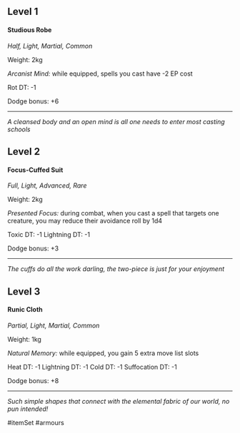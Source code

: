## Level 1
#### Studious Robe
*Half, Light, Martial, Common*

Weight: 2kg

*Arcanist Mind:* while equipped, spells you cast have -2 EP cost

Rot DT: -1

Dodge bonus: +6

---
*A cleansed body and an open mind is all one needs to enter most casting schools*

## Level 2
#### Focus-Cuffed Suit
*Full, Light, Advanced, Rare*

Weight: 2kg

*Presented Focus:* during combat, when you cast a spell that targets one creature, you may reduce their avoidance roll by 1d4

Toxic DT: -1
Lightning DT: -1

Dodge bonus: +3

---
*The cuffs do all the work darling, the two-piece is just for your enjoyment*

## Level 3
#### Runic Cloth
*Partial, Light, Martial, Common*

Weight: 1kg

*Natural Memory:* while equipped, you gain 5 extra move list slots

Heat DT: -1
Lightning DT: -1
Cold DT: -1
Suffocation DT: -1

Dodge bonus: +8

---
*Such simple shapes that connect with the elemental fabric of our world, no pun intended!*

#itemSet #armours
